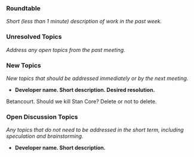 ### Roundtable
_Short (less than 1 minute) description of work in the past week._

### Unresolved Topics
_Address any open topics from the past meeting._

### New Topics
_New topics that should be addressed immediately or by the next
meeting._

* __Developer name.  Short description.  Desired resolution.__

Betancourt.  Should we kill Stan Core?  Delete or not to delete.

### Open Discussion Topics
_Any topics that do not need to be addressed in the short term,
including speculation and brainstorming._

* __Developer name.  Short description.__